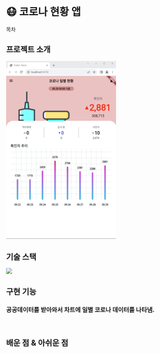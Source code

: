 # 😷 코로나 현황 앱

목차

## 프로젝트 소개
<img src="./assets/images/covid.png" width="300">


<br>

## 기술 스택

<img src="https://img.shields.io/badge/flutter-02569B?style=for-the-badge&logo=flutter&logoColor=white">

<br>

## 구현 기능

### 공공데이터를 받아와서 차트에 일별 코로나 데이터를 나타냄.

<br>

## 배운 점 & 아쉬운 점

<p align="justify">

</p>

<br>
